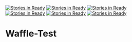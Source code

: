 [![Stories in Ready](https://badge.waffle.io/cph-an178/waffle-test.png?label=ready&title=Ready)](https://waffle.io/cph-an178/waffle-test)
[![Stories in Ready](https://badge.waffle.io/cph-an178/waffle-test.png?label=ready&title=Ready)](https://waffle.io/cph-an178/waffle-test)
[![Stories in Ready](https://badge.waffle.io/Kerma0/waffle-test.png?label=ready&title=Ready)](https://waffle.io/Kerma0/waffle-test)
[![Stories in Ready](https://badge.waffle.io/Kerma0/waffle-test.png?label=ready&title=Ready)](https://waffle.io/Kerma0/waffle-test)
[![Stories in Ready](https://badge.waffle.io/Mockwire/waffle-test.png?label=ready&title=Ready)](https://waffle.io/Mockwire/waffle-test)
[![Stories in Ready](https://badge.waffle.io/A-gen/waffle-test.png?label=ready&title=Ready)](https://waffle.io/A-gen/waffle-test)
# Waffle-Test

